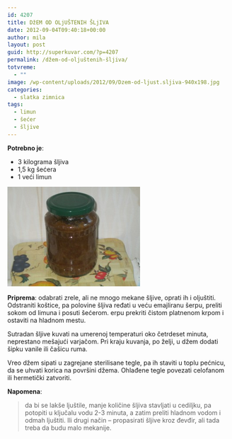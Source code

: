 ```yaml
---
id: 4207
title: DžEM OD OLjUŠTENIH ŠLjIVA
date: 2012-09-04T09:40:18+00:00
author: mila
layout: post
guid: http://superkuvar.com/?p=4207
permalink: /džem-od-oljuštenih-šljiva/
totvreme:
  - ""
image: /wp-content/uploads/2012/09/Dzem-od-ljust.sljiva-940x198.jpg
categories:
  - slatka zimnica
tags:
  - limun
  - šećer
  - šljive
---
```

**Potrebno je**:

  * 3 kilograma šljiva
  * 1,5 kg šećera
  * 1 veći limun

<img class="alignnone size-medium wp-image-4208" title="Dzem od ljust.sljiva" src="/wp-content/uploads/2012/09/Dzem-od-ljust.sljiva-300x225.jpg" alt="" width="300" height="225" /> 

**Priprema**: odabrati zrele, ali ne mnogo mekane šljive, oprati ih i oljuštiti. Odstraniti koštice, pa polovine šljiva ređati u veću emajliranu šerpu, preliti sokom od limuna i posuti šećerom.  erpu prekriti čistom platnenom krpom i ostaviti na hladnom mestu.

Sutradan šljive kuvati na umerenoj temperaturi oko četrdeset minuta, neprestano mešajući varjačom. Pri kraju kuvanja, po želji, u džem dodati šipku vanile ili čašicu ruma.

Vreo džem sipati u zagrejane sterilisane tegle, pa ih staviti u toplu pećnicu, da se uhvati korica na površini džema. Ohlađene tegle povezati celofanom ili hermetički zatvoriti.

**Napomena**: 
> da bi se lakše ljuštile, manje količine šljiva stavljati u cediljku, pa potopiti u ključalu vodu 2-3 minuta, a zatim preliti hladnom vodom i odmah ljuštiti. Ili drugi način &#8211; propasirati šljive kroz đevđir, ali tada treba da budu malo mekanije.